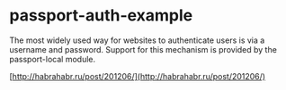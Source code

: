 passport-auth-example
=====================

The most widely used way for websites to authenticate users is via a username and password. Support for this mechanism is provided by the passport-local module.

[http://habrahabr.ru/post/201206/](http://habrahabr.ru/post/201206/)
